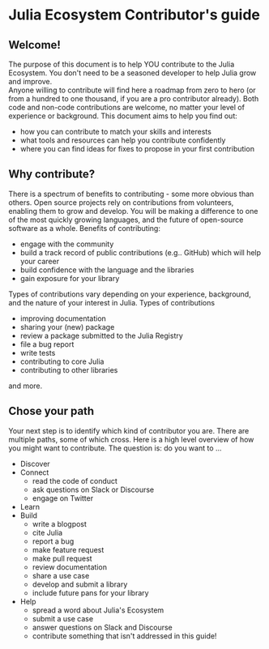 # Julia Ecosystem Contributor's guide

## Welcome!
The purpose of this document is to help YOU contribute to the Julia Ecosystem. You don't need to be a seasoned developer to help Julia grow and improve.  
Anyone willing to contribute will find here a roadmap from zero to hero (or from a hundred to one thousand, if you are a pro contributor already). Both code and non-code contributions are welcome, no matter your level of experience or background. This document aims to help you find out:

- how you can contribute to match your skills and interests
- what tools and resources can help you contribute confidently
- where you can find ideas for fixes to propose in your first contribution

## Why contribute?
There is a spectrum of benefits to contributing - some more obvious than others. Open source projects rely on contributions from volunteers, enabling them to grow and develop. You will be making a difference to one of the most quickly growing languages, and the future of open-source software as a whole. Benefits of contributing:  

- engage with the community
- build a track record of public contributions (e.g.. GitHub) which will help your career
- build confidence with the language and the libraries
- gain exposure for your library

Types of contributions vary depending on your experience, background, and the nature of your interest in Julia. Types of contributions  

- improving documentation
- sharing your (new) package
- review a package submitted to the Julia Registry
- file a bug report
- write tests
- contributing to core Julia
- contributing to other libraries

and more.

## Chose your path
Your next step is to identify which kind of contributor you are.
There are multiple paths, some of which cross. Here is a high level overview of how you might want to contribute.
The question is: do you want to ...

- Discover
- Connect
  - read the code of conduct
  - ask questions on Slack or Discourse
  - engage on Twitter
- Learn
- Build
  - write a blogpost
  - cite Julia
  - report a bug
  - make feature request
  - make pull request
  - review documentation
  - share a use case
  - develop and submit a library
  - include future pans for your library
- Help
  - spread a word about Julia's Ecosystem
  - submit a use case
  - answer questions on Slack and Discourse
  - contribute something that isn't addressed in this guide!
